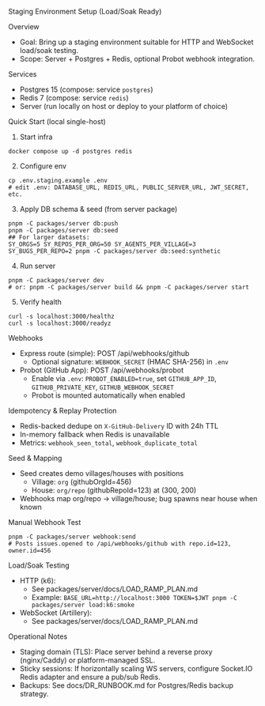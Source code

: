 Staging Environment Setup (Load/Soak Ready)

Overview

- Goal: Bring up a staging environment suitable for HTTP and WebSocket load/soak testing.
- Scope: Server + Postgres + Redis, optional Probot webhook integration.

Services

- Postgres 15 (compose: service `postgres`)
- Redis 7 (compose: service `redis`)
- Server (run locally on host or deploy to your platform of choice)

Quick Start (local single-host)

1. Start infra

```
docker compose up -d postgres redis
```

2. Configure env

```
cp .env.staging.example .env
# edit .env: DATABASE_URL, REDIS_URL, PUBLIC_SERVER_URL, JWT_SECRET, etc.
```

3. Apply DB schema & seed (from server package)

```
pnpm -C packages/server db:push
pnpm -C packages/server db:seed
## For larger datasets:
SY_ORGS=5 SY_REPOS_PER_ORG=50 SY_AGENTS_PER_VILLAGE=3 SY_BUGS_PER_REPO=2 pnpm -C packages/server db:seed:synthetic
```

4. Run server

```
pnpm -C packages/server dev
# or: pnpm -C packages/server build && pnpm -C packages/server start
```

5. Verify health

```
curl -s localhost:3000/healthz
curl -s localhost:3000/readyz
```

Webhooks

- Express route (simple): POST /api/webhooks/github
  - Optional signature: `WEBHOOK_SECRET` (HMAC SHA-256) in `.env`
- Probot (GitHub App): POST /api/webhooks/probot
  - Enable via `.env`: `PROBOT_ENABLED=true`, set `GITHUB_APP_ID`, `GITHUB_PRIVATE_KEY`, `GITHUB_WEBHOOK_SECRET`
  - Probot is mounted automatically when enabled

Idempotency & Replay Protection

- Redis-backed dedupe on `X-GitHub-Delivery` ID with 24h TTL
- In-memory fallback when Redis is unavailable
- Metrics: `webhook_seen_total`, `webhook_duplicate_total`

Seed & Mapping

- Seed creates demo villages/houses with positions
  - Village: `org` (githubOrgId=456)
  - House: `org/repo` (githubRepoId=123) at (300, 200)
- Webhooks map org/repo → village/house; bug spawns near house when known

Manual Webhook Test

```
pnpm -C packages/server webhook:send
# Posts issues.opened to /api/webhooks/github with repo.id=123, owner.id=456
```

Load/Soak Testing

- HTTP (k6):
  - See packages/server/docs/LOAD_RAMP_PLAN.md
  - Example: `BASE_URL=http://localhost:3000 TOKEN=$JWT pnpm -C packages/server load:k6:smoke`
- WebSocket (Artillery):
  - See packages/server/docs/LOAD_RAMP_PLAN.md

Operational Notes

- Staging domain (TLS): Place server behind a reverse proxy (nginx/Caddy) or platform-managed SSL.
- Sticky sessions: If horizontally scaling WS servers, configure Socket.IO Redis adapter and ensure a pub/sub Redis.
- Backups: See docs/DR_RUNBOOK.md for Postgres/Redis backup strategy.
